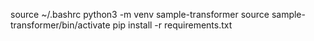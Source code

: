 source ~/.bashrc
python3 -m venv sample-transformer
source sample-transformer/bin/activate
pip install -r requirements.txt
